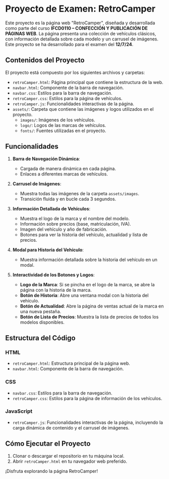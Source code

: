 # Proyecto de Examen: RetroCamper

Este proyecto es la página web "RetroCamper", diseñada y desarrollada como parte del curso **IFCD0110 – CONFECCIÓN Y PUBLICACIÓN DE PÁGINAS WEB**. La página presenta una colección de vehículos clásicos, con información detallada sobre cada modelo y un carrusel de imágenes. Este proyecto se ha desarrollado para el examen del **12/7/24**.

## Contenidos del Proyecto

El proyecto está compuesto por los siguientes archivos y carpetas:

- `retroCamper.html`: Página principal que contiene la estructura de la web.
- `navbar.html`: Componente de la barra de navegación.
- `navbar.css`: Estilos para la barra de navegación.
- `retroCamper.css`: Estilos para la página de vehículos.
- `retroCamper.js`: Funcionalidades interactivas de la página.
- `assets/`: Carpeta que contiene las imágenes y logos utilizados en el proyecto.
  - `images/`: Imágenes de los vehículos.
  - `logo/`: Logos de las marcas de vehículos.
  - `fonts/`: Fuentes utilizadas en el proyecto.

## Funcionalidades

1. **Barra de Navegación Dinámica**:
    - Cargada de manera dinámica en cada página.
    - Enlaces a diferentes marcas de vehículos.

2. **Carrusel de Imágenes**:
    - Muestra todas las imágenes de la carpeta `assets/images`.
    - Transición fluida y en bucle cada 3 segundos.

3. **Información Detallada de Vehículos**:
    - Muestra el logo de la marca y el nombre del modelo.
    - Información sobre precios (base, matriculación, IVA).
    - Imagen del vehículo y año de fabricación.
    - Botones para ver la historia del vehículo, actualidad y lista de precios.

4. **Modal para Historia del Vehículo**:
    - Muestra información detallada sobre la historia del vehículo en un modal.

5. **Interactividad de los Botones y Logos**:
    - **Logo de la Marca**: Si se pincha en el logo de la marca, se abre la página con la historia de la marca.
    - **Botón de Historia**: Abre una ventana modal con la historia del vehículo.
    - **Botón de Actualidad**: Abre la página de ventas actual de la marca en una nueva pestaña.
    - **Botón de Lista de Precios**: Muestra la lista de precios de todos los modelos disponibles.

## Estructura del Código

### HTML

- `retroCamper.html`: Estructura principal de la página web.
- `navbar.html`: Componente de la barra de navegación.

### CSS

- `navbar.css`: Estilos para la barra de navegación.
- `retroCamper.css`: Estilos para la página de información de los vehículos.

### JavaScript

- `retroCamper.js`: Funcionalidades interactivas de la página, incluyendo la carga dinámica de contenido y el carrusel de imágenes.

## Cómo Ejecutar el Proyecto

1. Clonar o descargar el repositorio en tu máquina local.
2. Abrir `retroCamper.html` en tu navegador web preferido.

¡Disfruta explorando la página RetroCamper!
